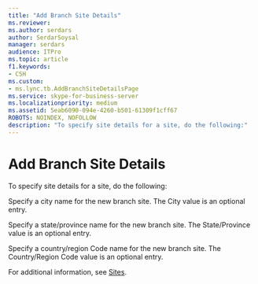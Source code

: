 ```yaml
---
title: "Add Branch Site Details"
ms.reviewer: 
ms.author: serdars
author: SerdarSoysal
manager: serdars
audience: ITPro
ms.topic: article
f1.keywords:
- CSH
ms.custom:
- ms.lync.tb.AddBranchSiteDetailsPage
ms.service: skype-for-business-server
ms.localizationpriority: medium
ms.assetid: 5eab6090-094e-4260-b501-61309f1cff67
ROBOTS: NOINDEX, NOFOLLOW
description: "To specify site details for a site, do the following:"
---
```


# Add Branch Site Details

To specify site details for a site, do the following:

Specify a city name for the new branch site. The City value is an optional entry.

Specify a state/province name for the new branch site. The State/Province value is an optional entry.

Specify a country/region Code name for the new branch site. The Country/Region Code value is an optional entry.

For additional information, see [Sites](/previous-versions/office/lync-server-2013/lync-server-2013-sites).